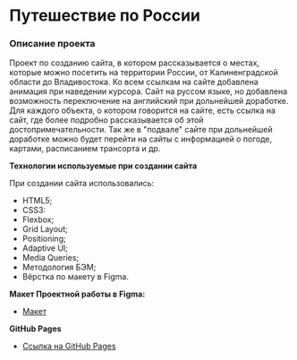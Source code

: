 # Путешествие по России

### Описание проекта
Проект по созданию сайта, в котором рассказывается о местах, которые можно посетить на территории России, от Калиненградской области до Владивостока.
Ко всем ссылкам на сайте добавлена анимация при наведении курсора. Сайт на руссом языке, но добавлена возможность переключение на английский при дольнейшей доработке.
Для каждого объекта, о котором говорится на сайте, есть ссылка на сайт, где более подробно рассказывается об этой достопримечательности. 
Так же в "подвале" сайте при дольнейшей доработке можно будет перейти на сайты с информацией о погоде, картами, расписанием трансорта и др. 

**Технологии используемые при создании сайта**

При создании сайта использовались:
*  HTML5;
*  CSS3:
  * Flexbox;
  * Grid Layout;
  * Positioning;
  * Adaptive UI;
  * Media Queries;
*  Методология БЭМ;
*  Вёрстка по макету в Figma.

**Макет Проектной работы в Figma:**

* [Макет](https://www.figma.com/file/5S2WSbEFL6awjVWJ0NWL8Q/Sprint-3_-Russia-_-desktop-%2B-mobile?node-id=28503%3A0)

**GitHub Pages**

* [Ссылка на GitHub Pages](https://tatia2204.github.io/russian-travel/)

